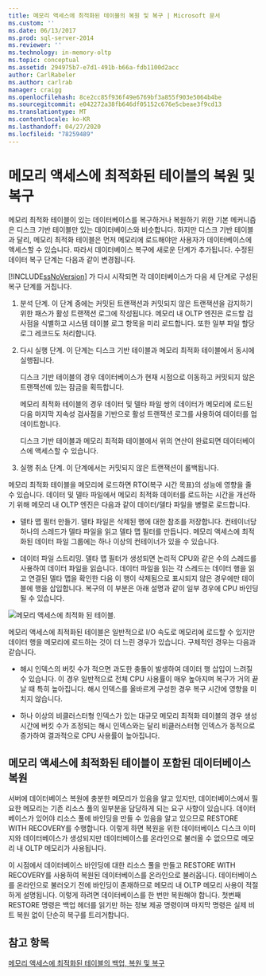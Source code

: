 ```yaml
---
title: 메모리 액세스에 최적화된 테이블의 복원 및 복구 | Microsoft 문서
ms.custom: ''
ms.date: 06/13/2017
ms.prod: sql-server-2014
ms.reviewer: ''
ms.technology: in-memory-oltp
ms.topic: conceptual
ms.assetid: 294975b7-e7d1-491b-b66a-fdb1100d2acc
author: CarlRabeler
ms.author: carlrab
manager: craigg
ms.openlocfilehash: 8ce2cc85f936f49e6769bf3a855f903e5064b4be
ms.sourcegitcommit: e042272a38fb646df05152c676e5cbeae3f9cd13
ms.translationtype: MT
ms.contentlocale: ko-KR
ms.lasthandoff: 04/27/2020
ms.locfileid: "78259489"
---
```

# <a name="restore-and-recovery-of-memory-optimized-tables"></a>메모리 액세스에 최적화된 테이블의 복원 및 복구
  메모리 최적화 테이블이 있는 데이터베이스를 복구하거나 복원하기 위한 기본 메커니즘은 디스크 기반 테이블만 있는 데이터베이스와 비슷합니다. 하지만 디스크 기반 테이블과 달리, 메모리 최적화 테이블은 먼저 메모리에 로드해야만 사용자가 데이터베이스에 액세스할 수 있습니다. 따라서 데이터베이스 복구에 새로운 단계가 추가됩니다. 수정된 데이터 복구 단계는 다음과 같이 변경됩니다.

 [!INCLUDE[ssNoVersion](../../includes/ssnoversion-md.md)] 가 다시 시작되면 각 데이터베이스가 다음 세 단계로 구성된 복구 단계를 거칩니다.

1.  분석 단계. 이 단계 중에는 커밋된 트랜잭션과 커밋되지 않은 트랜잭션을 감지하기 위한 패스가 활성 트랜잭션 로그에 작성됩니다. 메모리 내 OLTP 엔진은 로드할 검사점을 식별하고 시스템 테이블 로그 항목을 미리 로드합니다. 또한 일부 파일 할당 로그 레코드도 처리합니다.

2.  다시 실행 단계. 이 단계는 디스크 기반 테이블과 메모리 최적화 테이블에서 동시에 실행됩니다.

     디스크 기반 테이블의 경우 데이터베이스가 현재 시점으로 이동하고 커밋되지 않은 트랜잭션에 있는 잠금을 획득합니다.

     메모리 최적화 테이블의 경우 데이터 및 델타 파일 쌍의 데이터가 메모리에 로드된 다음 마지막 지속성 검사점을 기반으로 활성 트랜잭션 로그를 사용하여 데이터를 업데이트합니다.

     디스크 기반 테이블과 메모리 최적화 테이블에서 위의 연산이 완료되면 데이터베이스에 액세스할 수 있습니다.

3.  실행 취소 단계. 이 단계에서는 커밋되지 않은 트랜잭션이 롤백됩니다.

 메모리 최적화 테이블을 메모리에 로드하면 RTO(복구 시간 목표)의 성능에 영향을 줄 수 있습니다. 데이터 및 델타 파일에서 메모리 최적화 데이터를 로드하는 시간을 개선하기 위해 메모리 내 OLTP 엔진은 다음과 같이 데이터/델타 파일을 병렬로 로드합니다.

-   델타 맵 필터 만들기. 델타 파일은 삭제된 행에 대한 참조를 저장합니다. 컨테이너당 하나의 스레드가 델타 파일을 읽고 델타 맵 필터를 만듭니다. 메모리 액세스에 최적화된 데이터 파일 그룹에는 하나 이상의 컨테이너가 있을 수 있습니다.

-   데이터 파일 스트리밍.  델타 맵 필터가 생성되면 논리적 CPU와 같은 수의 스레드를 사용하여 데이터 파일을 읽습니다. 데이터 파일을 읽는 각 스레드는 데이터 행을 읽고 연결된 델타 맵을 확인한 다음 이 행이 삭제됨으로 표시되지 않은 경우에만 테이블에 행을 삽입합니다. 복구의 이 부분은 아래 설명과 같이 일부 경우에 CPU 바인딩될 수 있습니다.

 ![메모리 액세스에 최적화 된 테이블.](../../database-engine/media/memory-optimized-tables.gif "메모리 최적화 테이블.")

 메모리 액세스에 최적화된 테이블은 일반적으로 I/O 속도로 메모리에 로드할 수 있지만 데이터 행을 메모리에 로드하는 것이 더 느린 경우가 있습니다. 구체적인 경우는 다음과 같습니다.

-   해시 인덱스의 버킷 수가 적으면 과도한 충돌이 발생하여 데이터 행 삽입이 느려질 수 있습니다. 이 경우 일반적으로 전체 CPU 사용률이 매우 높아지며 복구가 거의 끝날 때 특히 높아집니다. 해시 인덱스를 올바르게 구성한 경우 복구 시간에 영향을 미치지 않습니다.

-   하나 이상의 비클러스터형 인덱스가 있는 대규모 메모리 최적화 테이블의 경우 생성 시간에 버킷 수가 조정되는 해시 인덱스와는 달리 비클러스터형 인덱스가 동적으로 증가하여 결과적으로 CPU 사용률이 높아집니다.

## <a name="restoring-a-database-with-memory-optimized-tables"></a>메모리 액세스에 최적화된 테이블이 포함된 데이터베이스 복원
 서버에 데이터베이스 복원에 충분한 메모리가 있음을 알고 있지만, 데이터베이스에서 필요한 메모리는 기존 리소스 풀의 일부분을 담당하게 되는 요구 사항이 있습니다.  데이터베이스가 있어야 리소스 풀에 바인딩을 만들 수 있음을 알고 있으므로  RESTORE WITH RECOVERY를 수행합니다.  이렇게 하면 복원을 위한 데이터베이스 디스크 이미지와 데이터베이스가 생성되지만 데이터베이스를 온라인으로 불러올 수 없으므로 메모리 내 OLTP 메모리가 사용됩니다.

 이 시점에서 데이터베이스 바인딩에 대한 리소스 풀을 만들고 RESTORE WITH RECOVERY를 사용하여 복원된 데이터베이스를 온라인으로 불러옵니다.  데이터베이스를 온라인으로 불러오기 전에 바인딩이 존재하므로 메모리 내 OLTP 메모리 사용이 적절하게 설명됩니다. 이렇게 하려면 데이터베이스를 한 번만 복원해야 합니다. 첫번째 RESTORE 명령은 백업 헤더를 읽기만 하는 정보 제공 명령이며 마지막 명령은 실제 비트 복원 없이 단순히 복구를 트리거합니다.

## <a name="see-also"></a>참고 항목
 [메모리 액세스에 최적화된 테이블의 백업, 복원 및 복구](memory-optimized-tables.md)


